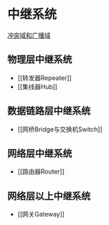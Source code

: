 # 中继系统
[冲突域和广播域](冲突域和广播域.md)
## 物理层中继系统
- [[转发器Repeater]]
- [[集线器Hub]]
## 数据链路层中继系统
- [[网桥Bridge与交换机Switch]]
## 网络层中继系统
- [[路由器Router]]
## 网络层以上中继系统
- [[网关Gateway]]
